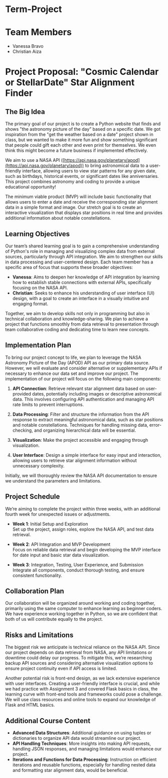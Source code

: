# Term-Project

# Team Members
- Vanessa Bravo
- Christian Aiza

# Project Proposal: "Cosmic Calendar or StellarDate" Star Alignment Finder

## The Big Idea

The primary goal of our project is to create a Python website that finds and shows "the astronomy picture of the day” based on a specific date. We got inspiration from the "get the weather based on a date" project shown in class, but we wanted to make it more fun and show something significant that people could gift each other and even print for themselves. We even think this might become a future business if implemented effectively.

We aim to use a NASA API ([https://api.nasa.gov/planetary/apod](https://api.nasa.gov/planetary/apod)) to bring astronomical data to a user-friendly interface, allowing users to view star patterns for any given date, such as birthdays, historical events, or significant dates like anniversaries. This project combines astronomy and coding to provide a unique educational opportunity!

The minimum viable product (MVP) will include basic functionality that allows users to enter a date and receive the corresponding star alignment data in a simple format and image. Our stretch goal is to create an interactive visualization that displays star positions in real time and provides additional information about notable constellations.

## Learning Objectives

Our team’s shared learning goal is to gain a comprehensive understanding of Python's role in managing and visualizing complex data from external sources, particularly through API integration. We aim to strengthen our skills in data processing and user-centered design. Each team member has a specific area of focus that supports these broader objectives:

- **Vanessa**: Aims to deepen her knowledge of API integration by learning how to establish stable connections with external APIs, specifically focusing on the NASA API.
- **Christian**: Seeks to enhance his understanding of user interface (UI) design, with a goal to create an interface in a visually intuitive and engaging format.

Together, we aim to develop skills not only in programming but also in technical collaboration and knowledge-sharing. We plan to achieve a project that functions smoothly from data retrieval to presentation through team collaborative coding and dedicating time to learn new concepts.

## Implementation Plan

To bring our project concept to life, we plan to leverage the NASA Astronomy Picture of the Day (APOD) API as our primary data source. However, we will evaluate and consider alternative or supplementary APIs if necessary to enhance our data set and improve our project. The implementation of our project will focus on the following main components:

1. **API Connection**: Retrieve relevant star alignment data based on user-provided dates, potentially including images or descriptive astronomical data. This involves configuring API authentication and managing API rate limits to prevent interruptions.

2. **Data Processing**: Filter and structure the information from the API response to extract meaningful astronomical data, such as star positions and notable constellations. Techniques for handling missing data, error-checking, and organizing hierarchical data will be essential.

3. **Visualization**: Make the project accessible and engaging through visualization.

4. **User Interface**: Design a simple interface for easy input and interaction, allowing users to retrieve star alignment information without unnecessary complexity.

Initially, we will thoroughly review the NASA API documentation to ensure we understand the parameters and limitations.

## Project Schedule

We’re aiming to complete the project within three weeks, with an additional fourth week for unexpected issues or adjustments.

- **Week 1**: Initial Setup and Exploration  
  Set up the project, assign roles, explore the NASA API, and test data retrieval.

- **Week 2**: API Integration and MVP Development  
  Focus on reliable data retrieval and begin developing the MVP interface for date input and basic star data visualization.

- **Week 3**: Integration, Testing, User Experience, and Submission  
  Integrate all components, conduct thorough testing, and ensure consistent functionality.

## Collaboration Plan

Our collaboration will be organized around working and coding together, primarily using the same computer to enhance learning as beginner coders. We have experience working together in Python, so we are confident that both of us will contribute equally to the project.

## Risks and Limitations

The biggest risk we anticipate is technical reliance on the NASA API. Since our project depends on data retrieval from NASA, any API limitations or downtime could delay our progress. To mitigate this, we’re researching backup API sources and considering alternative visualization options to ensure project continuity even if API access is limited.

Another potential risk is front-end design, as we lack extensive experience with user interfaces. Creating a user-friendly interface is crucial, and while we had practice with Assignment 3 and covered Flask basics in class, the learning curve with front-end tools and frameworks could pose a challenge. We will use class resources and online tools to expand our knowledge of Flask and HTML basics.

## Additional Course Content

- **Advanced Data Structures**: Additional guidance on using tuples or dictionaries to organize API data would streamline our project.
- **API Handling Techniques**: More insights into making API requests, handling JSON responses, and managing limitations would enhance our project.
- **Iterations and Functions for Data Processing**: Instruction on efficient iterations and reusable functions, especially for handling nested data and formatting star alignment data, would be beneficial.


